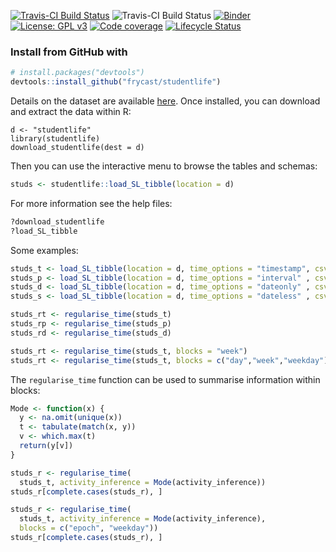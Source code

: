 <!-- Badges Start -->
[![Travis-CI Build Status](https://travis-ci.org/frycast/studentlife.svg?branch=master)](https://travis-ci.org/frycast/studentlife) ![Travis-CI Build Status](http://www.r-pkg.org/badges/version/studentlife) 
[![Binder](https://mybinder.org/badge_logo.svg)](https://mybinder.org/v2/gh/frycast/studentlife/master?urlpath=rstudio) 
[![License: GPL v3](https://img.shields.io/badge/License-GPLv3-blue.svg)](https://www.gnu.org/licenses/gpl-3.0) 
[![Code coverage](https://codecov.io/gh/frycast/studentlife/branch/master/graph/badge.svg)](https://codecov.io/github/frycast/studentlife?branch=master)
[![Lifecycle Status](https://img.shields.io/badge/lifecycle-experimental-orange.svg)](https://www.tidyverse.org/lifecycle/)
<!-- Badges End -->

### Install from GitHub with
```r
# install.packages("devtools")
devtools::install_github("frycast/studentlife")
```

Details on the dataset are available [here](https://studentlife.cs.dartmouth.edu). Once installed, you can download and extract the data within R:

```
d <- "studentlife"
library(studentlife)
download_studentlife(dest = d)
```

Then you can use the interactive menu to browse the tables and schemas:

```r
studs <- studentlife::load_SL_tibble(location = d)
```

For more information see the help files:

```r
?download_studentlife
?load_SL_tibble
```

Some examples:

```r
studs_t <- load_SL_tibble(location = d, time_options = "timestamp", csv_nrows = 10)
studs_p <- load_SL_tibble(location = d, time_options = "interval" , csv_nrows = 10)
studs_d <- load_SL_tibble(location = d, time_options = "dateonly" , csv_nrows = 10)
studs_s <- load_SL_tibble(location = d, time_options = "dateless" , csv_nrows = 10)

studs_rt <- regularise_time(studs_t)
studs_rp <- regularise_time(studs_p)
studs_rd <- regularise_time(studs_d)

studs_rt <- regularise_time(studs_t, blocks = "week")
studs_rt <- regularise_time(studs_t, blocks = c("day","week","weekday"))
```

The `regularise_time` function can be used to summarise information within blocks:
```r
Mode <- function(x) {
  y <- na.omit(unique(x))
  t <- tabulate(match(x, y))
  v <- which.max(t)
  return(y[v])
}

studs_r <- regularise_time(
  studs_t, activity_inference = Mode(activity_inference))
studs_r[complete.cases(studs_r), ]

studs_r <- regularise_time(
  studs_t, activity_inference = Mode(activity_inference),
  blocks = c("epoch", "weekday"))
studs_r[complete.cases(studs_r), ]
```


<!--
DOCUMENTATION CHECKLIST


    A statement of need: Do the authors clearly state what problems the software is designed to solve and who the target audience is?
    Installation instructions: Is there a clearly-stated list of dependencies? Ideally these should be handled with an automated package management solution.
    Example usage: Do the authors include examples of how to use the software (ideally to solve real-world analysis problems).
    Functionality documentation: Is the core functionality of the software documented to a satisfactory level (e.g., API method documentation)?
    Automated tests: Are there automated tests or manual steps described so that the function of the software can be verified?
    Community guidelines: Are there clear guidelines for third parties wishing to 1) Contribute to the software 2) Report issues or problems with the software 3) Seek support


A statement of need

The authors should clearly state what problems the software is designed to solve and who the target audience is.
Installation instructions

There should be a clearly-stated list of dependencies. Ideally these should be handled with an automated package management solution.

    Good: A package management file such as a Gemfile or package.json or equivalent
    OK: A list of dependencies to install
    Bad (not acceptable): Reliance on other software not listed by the authors

Example usage

The authors should include examples of how to use the software (ideally to solve real-world analysis problems).
API documentation

Reviewers should check that the software API is documented to a suitable level.

    Good: All functions/methods are documented including example inputs and outputs
    OK: Core API functionality is documented
    Bad (not acceptable): API is undocumented
    

Community guidelines

There should be clear guidelines for third-parties wishing to:

    Contribute to the software
    Report issues or problems with the software
    Seek support

Functionality

Reviewers are expected to install the software they are reviewing and to verify the core functionality of the software.
Tests

Authors are strongly encouraged to include an automated test suite covering the core functionality of their software.

    Good: An automated test suite hooked up to an external service such as Travis-CI or similar
    OK: Documented manual steps that can be followed to objectively check the expected functionality of the software (e.g. a sample input file to assert behaviour)
    Bad (not acceptable): No way for you the reviewer to objectively assess whether the software works
-->

